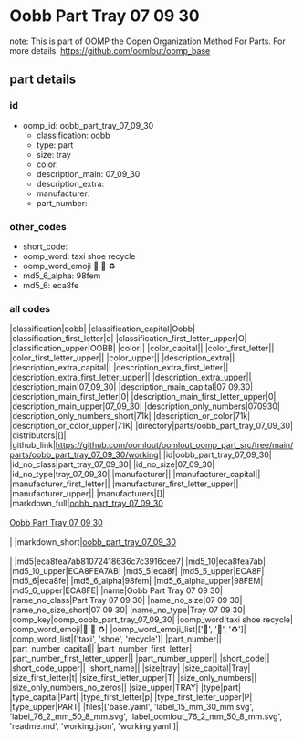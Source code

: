 # Oobb Part Tray 07 09 30  

note: This is part of OOMP the Oopen Organization Method For Parts. For more details: https://github.com/oomlout/oomp_base

##  part details





### id
* oomp_id: oobb_part_tray_07_09_30
  * classification: oobb
  * type: part
  * size: tray
  * color: 
  * description_main: 07_09_30
  * description_extra: 
  * manufacturer: 
  * part_number: 

### other_codes
* short_code: 
* oomp_word: taxi shoe recycle
* oomp_word_emoji :taxi: :shoe: :recycle:
* md5_6_alpha: 98fem
* md5_6: eca8fe

### all codes 
|classification|oobb|
|classification_capital|Oobb|
|classification_first_letter|o|
|classification_first_letter_upper|O|
|classification_upper|OOBB|
|color||
|color_capital||
|color_first_letter||
|color_first_letter_upper||
|color_upper||
|description_extra||
|description_extra_capital||
|description_extra_first_letter||
|description_extra_first_letter_upper||
|description_extra_upper||
|description_main|07_09_30|
|description_main_capital|07 09.30|
|description_main_first_letter|0|
|description_main_first_letter_upper|0|
|description_main_upper|07_09_30|
|description_only_numbers|070930|
|description_only_numbers_short|71k|
|description_or_color|71k|
|description_or_color_upper|71K|
|directory|parts/oobb_part_tray_07_09_30|
|distributors|[]|
|github_link|https://github.com/oomlout/oomlout_oomp_part_src/tree/main/parts/oobb_part_tray_07_09_30/working|
|id|oobb_part_tray_07_09_30|
|id_no_class|part_tray_07_09_30|
|id_no_size|07_09_30|
|id_no_type|tray_07_09_30|
|manufacturer||
|manufacturer_capital||
|manufacturer_first_letter||
|manufacturer_first_letter_upper||
|manufacturer_upper||
|manufacturers|[]|
|markdown_full|[oobb_part_tray_07_09_30](https://github.com/oomlout/oomlout_oomp_part_src/tree/main/parts/oobb_part_tray_07_09_30/working)<br>[](https://github.com/oomlout/oomlout_oomp_part_src/tree/main/parts/oobb_part_tray_07_09_30/working)<br>[Oobb Part Tray 07 09 30](https://github.com/oomlout/oomlout_oomp_part_src/tree/main/parts/oobb_part_tray_07_09_30/working)<br><br>|
|markdown_short|[oobb_part_tray_07_09_30](https://github.com/oomlout/oomlout_oomp_part_src/tree/main/parts/oobb_part_tray_07_09_30/working)<br><br>|
|md5|eca8fea7ab81072418636c7c3916cee7|
|md5_10|eca8fea7ab|
|md5_10_upper|ECA8FEA7AB|
|md5_5|eca8f|
|md5_5_upper|ECA8F|
|md5_6|eca8fe|
|md5_6_alpha|98fem|
|md5_6_alpha_upper|98FEM|
|md5_6_upper|ECA8FE|
|name|Oobb Part Tray 07 09 30|
|name_no_class|Part Tray 07 09 30|
|name_no_size|07 09 30|
|name_no_size_short|07 09 30|
|name_no_type|Tray 07 09 30|
|oomp_key|oomp_oobb_part_tray_07_09_30|
|oomp_word|taxi shoe recycle|
|oomp_word_emoji|:taxi: :shoe: :recycle:|
|oomp_word_emoji_list|[':taxi:', ':shoe:', ':recycle:']|
|oomp_word_list|['taxi', 'shoe', 'recycle']|
|part_number||
|part_number_capital||
|part_number_first_letter||
|part_number_first_letter_upper||
|part_number_upper||
|short_code||
|short_code_upper||
|short_name||
|size|tray|
|size_capital|Tray|
|size_first_letter|t|
|size_first_letter_upper|T|
|size_only_numbers||
|size_only_numbers_no_zeros||
|size_upper|TRAY|
|type|part|
|type_capital|Part|
|type_first_letter|p|
|type_first_letter_upper|P|
|type_upper|PART|
|files|['base.yaml', 'label_15_mm_30_mm.svg', 'label_76_2_mm_50_8_mm.svg', 'label_oomlout_76_2_mm_50_8_mm.svg', 'readme.md', 'working.json', 'working.yaml']|
